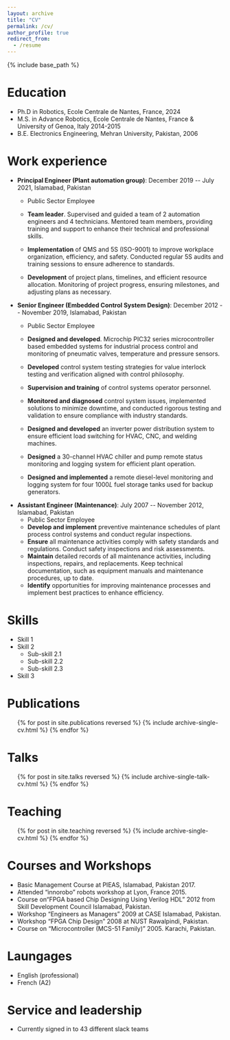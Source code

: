 ```yaml
---
layout: archive
title: "CV"
permalink: /cv/
author_profile: true
redirect_from:
  - /resume
---
```


{% include base_path %}

Education
======
* Ph.D in Robotics, Ecole Centrale de Nantes, France, 2024 
* M.S. in Advance Robotics, Ecole Centrale de Nantes, France & University of Genoa, Italy 2014-2015
* B.E. Electronics Engineering, Mehran University, Pakistan, 2006

Work experience
======
* **Principal Engineer (Plant automation group)**: December 2019 -- July 2021, Islamabad, Pakistan 
  * Public Sector Employee
  * **Team leader**. Supervised and guided a team of 2 automation engineers and 4 technicians. Mentored team members, providing training and support to enhance their technical and professional skills.

  * **Implementation** of QMS and 5S (ISO-9001) to improve workplace organization, efficiency, and safety. Conducted regular 5S audits and training sessions to ensure adherence to standards. 

  * **Development** of project plans, timelines, and efficient resource allocation. Monitoring of project progress, ensuring milestones, and adjusting plans as necessary. 
* **Senior Engineer (Embedded Control System Design)**: December 2012 -- November 2019, Islamabad, Pakistan 
  * Public Sector Employee
  * **Designed and developed**. Microchip PIC32 series microcontroller based embedded systems for industrial process control and monitoring of pneumatic valves, temperature  and pressure sensors.

  * **Developed** control system testing strategies for value interlock testing and verification aligned with control philosophy. 
  * **Supervision and training** of control systems operator personnel.
  * **Monitored and diagnosed** control system issues, implemented solutions to minimize downtime, and conducted rigorous testing and validation to ensure compliance with industry standards.
  * **Designed and developed** an inverter power distribution system to ensure efficient load switching for HVAC, CNC, and welding machines.
  * **Designed** a 30-channel HVAC chiller and pump remote status monitoring and logging system for efficient plant operation.
  * **Designed and implemented** a remote diesel-level monitoring and logging system for four 1000$L$ fuel storage tanks used for backup generators.
* **Assistant Engineer (Maintenance)**: July 2007 -- November 2012, Islamabad, Pakistan 
  * Public Sector Employee
  * **Develop and implement** preventive maintenance schedules of plant process control systems and conduct regular inspections.
  * **Ensure** all maintenance activities comply with safety standards and regulations. Conduct safety inspections and risk assessments.
  * **Maintain** detailed records of all maintenance activities, including inspections, repairs, and replacements. Keep technical documentation, such as equipment manuals and maintenance procedures, up to date.
  * **Identify** opportunities for improving maintenance processes and implement best practices to enhance efficiency.
  
Skills
======
* Skill 1
* Skill 2
  * Sub-skill 2.1
  * Sub-skill 2.2
  * Sub-skill 2.3
* Skill 3

Publications
======
  <ul>{% for post in site.publications reversed %}
    {% include archive-single-cv.html %}
  {% endfor %}</ul>
  
Talks
======
  <ul>{% for post in site.talks reversed %}
    {% include archive-single-talk-cv.html  %}
  {% endfor %}</ul>
  
Teaching
======
  <ul>{% for post in site.teaching reversed %}
    {% include archive-single-cv.html %}
  {% endfor %}</ul>
  
Courses and Workshops
======
* Basic Management Course at PIEAS, Islamabad, Pakistan 2017.
* Attended “innorobo” robots workshop at Lyon, France 2015.
* Course on“FPGA based Chip Designing Using Verilog HDL” 2012 from Skill Development Council Islamabad, Pakistan.
* Workshop “Engineers as Managers” 2009 at CASE Islamabad, Pakistan.
* Workshop “FPGA Chip Design” 2008 at NUST Rawalpindi, Pakistan.
* Course on “Microcontroller (MCS-51 Family)” 2005. Karachi, Pakistan.


Laungages
======
* English (professional)
* French (A2) 


Service and leadership
======
* Currently signed in to 43 different slack teams
